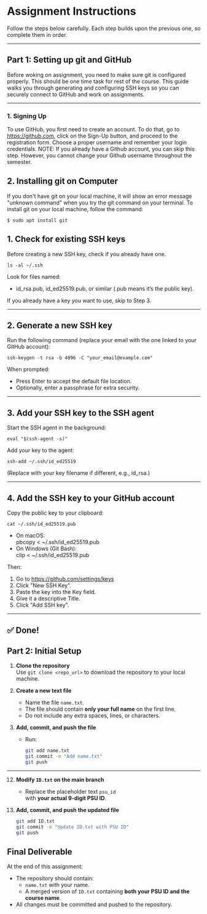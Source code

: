 # Assignment Instructions

Follow the steps below carefully. Each step builds upon the previous one, so complete them in order.

---
## Part 1: Setting up git and GitHub
Before woking on assignment, you need to make sure git is configured properly. This should be one time task for rest of the course.
This guide walks you through generating and configuring SSH keys so you can securely connect to GitHub and work on assignments.

---
### 1. Signing Up

To use GitHub, you first need to create an account. To do that, go to https://github.com, click on the Sign-Up button, and proceed to the registration form. Choose a proper username and remember your login credentials.
NOTE: If you already have a Github account, you can skip this step. However, you cannot change your Github username throughout the semester.

## 2. Installing git on Computer

If you don't have git on your local machine, it will show an error message "unknown command" when you try the git command on your terminal. To install git on your local machine, follow the command:

    $ sudo apt install git

## 1. Check for existing SSH keys
Before creating a new SSH key, check if you already have one.

    ls -al ~/.ssh

Look for files named:

- id_rsa.pub, id_ed25519.pub, or similar (.pub means it’s the public key).

If you already have a key you want to use, skip to Step 3.

---

## 2. Generate a new SSH key
Run the following command (replace your email with the one linked to your GitHub account):

    ssh-keygen -t rsa -b 4096 -C "your_email@example.com"

When prompted:
- Press Enter to accept the default file location.
- Optionally, enter a passphrase for extra security.

---

## 3. Add your SSH key to the SSH agent
Start the SSH agent in the background:

    eval "$(ssh-agent -s)"

Add your key to the agent:

    ssh-add ~/.ssh/id_ed25519

(Replace with your key filename if different, e.g., id_rsa.)

---

## 4. Add the SSH key to your GitHub account
Copy the public key to your clipboard:

    cat ~/.ssh/id_ed25519.pub

- On macOS:  
      pbcopy < ~/.ssh/id_ed25519.pub  
- On Windows (Git Bash):  
      clip < ~/.ssh/id_ed25519.pub  

Then:

1. Go to https://github.com/settings/keys
2. Click "New SSH Key".
3. Paste the key into the Key field.
4. Give it a descriptive Title.
5. Click "Add SSH key".

---

## ✅ Done!

## Part 2: Initial Setup
1. **Clone the repository**  
   Use `git clone <repo_url>` to download the repository to your local machine.

2. **Create a new text file**  
   - Name the file `name.txt`.  
   - The file should contain **only your full name** on the first line.  
   - Do not include any extra spaces, lines, or characters.

3. **Add, commit, and push the file**  
   - Run:  
     ```bash
     git add name.txt
     git commit -m "Add name.txt"
     git push
     ```

---

12. **Modify `ID.txt` on the main branch**  
    - Replace the placeholder text `psu_id`  
      with **your actual 9-digit PSU ID**.

13. **Add, commit, and push the updated file**  
    ```bash
    git add ID.txt
    git commit -m "Update ID.txt with PSU ID"
    git push
    ```

## Final Deliverable
At the end of this assignment:
- The repository should contain:
  - `name.txt` with your name.  
  - A merged version of `ID.txt` containing **both your PSU ID and the course name**.  
- All changes must be committed and pushed to the repository.
